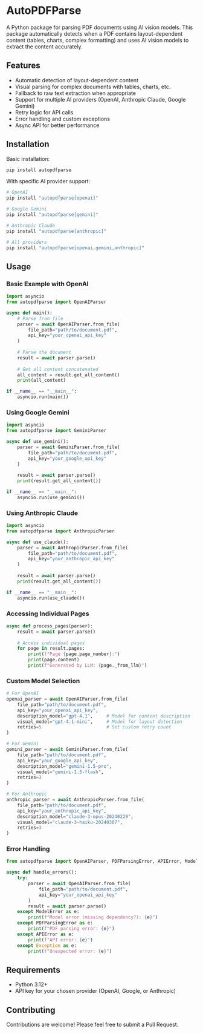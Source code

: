 # AutoPDFParse

A Python package for parsing PDF documents using AI vision models. This package automatically detects when a PDF contains layout-dependent content (tables, charts, complex formatting) and uses AI vision models to extract the content accurately.

## Features

- Automatic detection of layout-dependent content
- Visual parsing for complex documents with tables, charts, etc.
- Fallback to raw text extraction when appropriate
- Support for multiple AI providers (OpenAI, Anthropic Claude, Google Gemini)
- Retry logic for API calls
- Error handling and custom exceptions
- Async API for better performance

## Installation

Basic installation:

```bash
pip install autopdfparse
```

With specific AI provider support:

```bash
# OpenAI
pip install "autopdfparse[openai]"

# Google Gemini
pip install "autopdfparse[gemini]"

# Anthropic Claude
pip install "autopdfparse[anthropic]"

# All providers
pip install "autopdfparse[openai,gemini,anthropic]"
```

## Usage

### Basic Example with OpenAI

```python
import asyncio
from autopdfparse import OpenAIParser

async def main():
    # Parse from file
    parser = await OpenAIParser.from_file(
        file_path="path/to/document.pdf",
        api_key="your_openai_api_key"
    )
    
    # Parse the document
    result = await parser.parse()
    
    # Get all content concatenated
    all_content = result.get_all_content()
    print(all_content)

if __name__ == "__main__":
    asyncio.run(main())
```

### Using Google Gemini

```python
import asyncio
from autopdfparse import GeminiParser

async def use_gemini():
    parser = await GeminiParser.from_file(
        file_path="path/to/document.pdf",
        api_key="your_google_api_key"
    )
    
    result = await parser.parse()
    print(result.get_all_content())

if __name__ == "__main__":
    asyncio.run(use_gemini())
```

### Using Anthropic Claude

```python
import asyncio
from autopdfparse import AnthropicParser

async def use_claude():
    parser = await AnthropicParser.from_file(
        file_path="path/to/document.pdf",
        api_key="your_anthropic_api_key"
    )
    
    result = await parser.parse()
    print(result.get_all_content())

if __name__ == "__main__":
    asyncio.run(use_claude())
```

### Accessing Individual Pages

```python
async def process_pages(parser):
    result = await parser.parse()
    
    # Access individual pages
    for page in result.pages:
        print(f"Page {page.page_number}:")
        print(page.content)
        print(f"Generated by LLM: {page._from_llm}")
```

### Custom Model Selection

```python
# For OpenAI
openai_parser = await OpenAIParser.from_file(
    file_path="path/to/document.pdf",
    api_key="your_openai_api_key",
    description_model="gpt-4.1",     # Model for content description
    visual_model="gpt-4.1-mini",     # Model for layout detection
    retries=5                        # Set custom retry count
)

# For Gemini
gemini_parser = await GeminiParser.from_file(
    file_path="path/to/document.pdf",
    api_key="your_google_api_key",
    description_model="gemini-1.5-pro",
    visual_model="gemini-1.5-flash",
    retries=3
)

# For Anthropic
anthropic_parser = await AnthropicParser.from_file(
    file_path="path/to/document.pdf",
    api_key="your_anthropic_api_key",
    description_model="claude-3-opus-20240229",
    visual_model="claude-3-haiku-20240307",
    retries=3
)
```

### Error Handling

```python
from autopdfparse import OpenAIParser, PDFParsingError, APIError, ModelError

async def handle_errors():
    try:
        parser = await OpenAIParser.from_file(
            file_path="path/to/document.pdf",
            api_key="your_openai_api_key"
        )
        result = await parser.parse()
    except ModelError as e:
        print(f"Model error (missing dependency?): {e}")
    except PDFParsingError as e:
        print(f"PDF parsing error: {e}")
    except APIError as e:
        print(f"API error: {e}")
    except Exception as e:
        print(f"Unexpected error: {e}")
```

## Requirements

- Python 3.12+
- API key for your chosen provider (OpenAI, Google, or Anthropic)

## Contributing

Contributions are welcome! Please feel free to submit a Pull Request.
